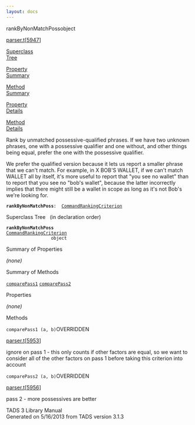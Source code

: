 ```yaml
---
layout: docs
---
```

<span class="title">rankByNonMatchPoss</span><span class="type">object</span>

[parser.t](../file/parser.t.html)\[[5947](../source/parser.t.html#5947)\]

[Superclass  
Tree](#_SuperClassTree_)

[Property  
Summary](#_PropSummary_)

[Method  
Summary](#_MethodSummary_)

[Property  
Details](#_Properties_)

[Method  
Details](#_Methods_)



Rank by unmatched possessive-qualified phrases. If we have two unknown
phrases, one with a possessive qualifier and one without, and other
things being equal, prefer the one with the possessive qualifier.

We prefer the qualified version because it lets us report a smaller
phrase that we can't match. For example, in X BOB'S WALLET, if we can't
match WALLET all by itself, it's more useful to report that "you see no
wallet" than to report that you see no "bob's wallet", because the
latter incorrectly implies that there might still be a wallet in scope
as long as it's not Bob's we're looking for.

**`rankByNonMatchPoss`**` :   `[`CommandRankingCriterion`](../object/CommandRankingCriterion.html)



<span id="_SuperClassTree_"></span>



<span class="hdln">Superclass Tree</span>   (in declaration order)



**`rankByNonMatchPoss`**  
[`CommandRankingCriterion`](../object/CommandRankingCriterion.html)  
`                 object`  
<span id="_PropSummary_"></span>



<span class="hdln">Summary of Properties</span>  







*(none)* <span id="_MethodSummary_"></span>



<span class="hdln">Summary of Methods</span>  



[`comparePass1`](#comparePass1) [`comparePass2`](#comparePass2)



<span id="_Properties_"></span>



<span class="hdln">Properties</span>  



*(none)* <span id="_Methods_"></span>



<span class="hdln">Methods</span>  



<span id="comparePass1"></span>

`comparePass1 (a, b)`<span class="rem">OVERRIDDEN</span>

[parser.t](../file/parser.t.html)\[[5953](../source/parser.t.html#5953)\]



ignore on pass 1 - this only counts if other factors are equal, so we
want to consider all of the other factors on pass 1 before taking this
criterion into account



<span id="comparePass2"></span>

`comparePass2 (a, b)`<span class="rem">OVERRIDDEN</span>

[parser.t](../file/parser.t.html)\[[5956](../source/parser.t.html#5956)\]



pass 2 - more possessives are better





TADS 3 Library Manual  
Generated on 5/16/2013 from TADS version 3.1.3


